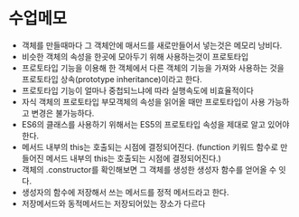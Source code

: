 # 수업메모 
* 객체를 만들때마다 그 객체안에 매서드를 새로만들어서 넣는것은 메모리 낭비다.
* 비슷한 객체의 속성을 한곳에 모아두기 위해 사용하는것이 프로토타입
* 프로토타입 기능을 이용해 한 객체에서 다른 객체의 기능을 가져와 사용하는 것을 프로토타입 상속(prototype inheritance)이라고 한다.
* 프로토타입 기능이 얼마나 중첩되느냐에 따라 실행속도에 비효율적이다
* 자식 객체의 프로토타입 부모객체의 속성을 읽어올 때만 프로토타입이 사용 가능하고 변경은 불가능하다.
* ES6의 클래스를 사용하기 위해서는 ES5의 프로토타입 속성을 제대로 알고 있어야한다.
* 메서드 내부의 this는 호출되는 시점에 결정되어진다. (function 키워드 함수로 만들어진 메서드 내부의 this는 호출되는 시점에 결정되어진다.)
* 객체의 .constructor를 확인해보면 그 객체를 생성한 생성자 함수를 얻어올 수 잇다. 
* 생성자의 함수에 저장해서 쓰는 메서드를 정적 메서드라고 한다. 
* 저장메서드와 동적메서드는 저장되어있는 장소가 다르다